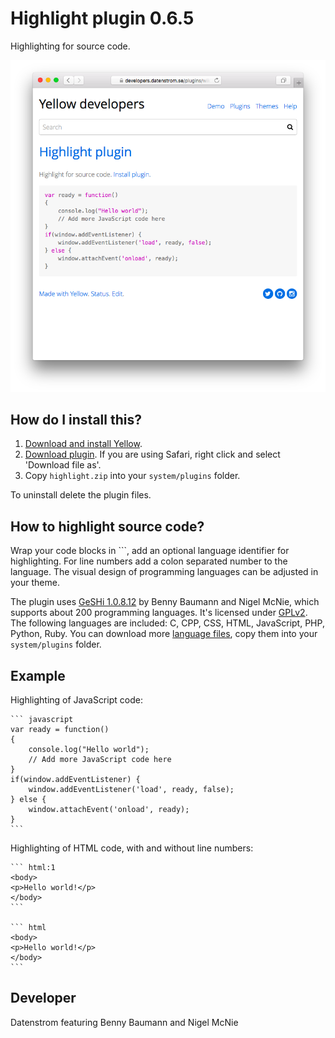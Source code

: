Highlight plugin 0.6.5
======================
Highlighting for source code.

<p align="center"><img src="highlight-screenshot.png?raw=true" alt="Screenshot"></p>

## How do I install this?

1. [Download and install Yellow](https://github.com/datenstrom/yellow/).
2. [Download plugin](https://github.com/datenstrom/yellow-plugins/raw/master/zip/highlight.zip). If you are using Safari, right click and select 'Download file as'.
3. Copy `highlight.zip` into your `system/plugins` folder.

To uninstall delete the plugin files.

## How to highlight source code?

Wrap your code blocks in \`\`\`, add an optional language identifier for highlighting. For line numbers add a colon separated number to the language. The visual design of programming languages can be adjusted in your theme.

The plugin uses [GeSHi 1.0.8.12](https://github.com/GeSHi/geshi-1.0) by Benny Baumann and Nigel McNie, which supports about 200 programming languages. It's licensed under [GPLv2](https://opensource.org/licenses/GPL-2.0). The following languages are included: C, CPP, CSS, HTML, JavaScript, PHP, Python, Ruby. You can download more [language files](https://github.com/GeSHi/geshi-1.0/tree/master/src/geshi), copy them into your `system/plugins` folder.

## Example


Highlighting of JavaScript code:

    ``` javascript
    var ready = function() 
    {
        console.log("Hello world");
        // Add more JavaScript code here
    }
    if(window.addEventListener) {
        window.addEventListener('load', ready, false);
    } else {
        window.attachEvent('onload', ready);
    }
    ```

Highlighting of HTML code, with and without line numbers:
    
    ``` html:1
    <body>
    <p>Hello world!</p>
    </body>
    ```

    ``` html
    <body>
    <p>Hello world!</p>
    </body>
    ```

## Developer

Datenstrom featuring Benny Baumann and Nigel McNie
